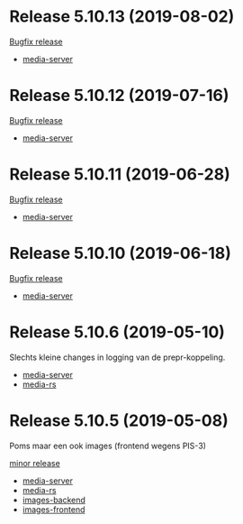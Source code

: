 # Release 5.10.13 (2019-08-02)

<a href="https://jira.vpro.nl/issues/?jql=(project%20%3D%20MSE%20AND%20fixVersion%20%3D%20REL-5.10.13)">Bugfix release</a>
 - [media-server](http://nexus.vpro.nl/content/groups/public/nl/vpro/media/media-server/5.10.13/media-server-5.10.13.war)


# Release 5.10.12 (2019-07-16)

<a href="https://jira.vpro.nl/issues/?jql=(project%20%3D%20MSE%20AND%20fixVersion%20%3D%20REL-5.10.12)">Bugfix release</a>
 - [media-server](http://nexus.vpro.nl/content/groups/public/nl/vpro/media/media-server/5.10.12/media-server-5.10.12.war)

# Release 5.10.11 (2019-06-28)

<a href="https://jira.vpro.nl/issues/?jql=(project%20%3D%20MSE%20AND%20fixVersion%20%3D%20REL-5.10.11)">Bugfix release</a>
 - [media-server](http://nexus.vpro.nl/content/groups/public/nl/vpro/media/media-server/5.10.11/media-server-5.10.11.war)


# Release 5.10.10 (2019-06-18)

<a href="https://jira.vpro.nl/issues/?jql=(project%20%3D%20MSE%20AND%20fixVersion%20%3D%20REL-5.10.10)">Bugfix release</a>

 - [media-server](http://nexus.vpro.nl/content/groups/public/nl/vpro/media/media-server/5.10.10/media-server-5.10.10.war)

# Release 5.10.6 (2019-05-10)

Slechts kleine changes in logging van de prepr-koppeling. 

 - [media-server](http://nexus.vpro.nl/content/groups/public/nl/vpro/media/media-server/5.10.6/media-server-5.10.6.war)
 - [media-rs](http://nexus.vpro.nl/content/groups/public/nl/vpro/media/media-rs/5.10.6/media-rs-5.10.6.war)

# Release 5.10.5 (2019-05-08)

Poms maar een ook images (frontend wegens PIS-3)

<a href="https://jira.vpro.nl/issues/?jql=(project%20%3D%20MSE%20AND%20fixVersion%20%3D%20REL-5.10.5)%20or%20(project%20%3D%20PIS%20and%20(fixVersion%20%3DREL-5.10.1%20or%20fixVersion%20%3D%20REL-5.10.0))">minor release</a>

 - [media-server](http://nexus.vpro.nl/content/groups/public/nl/vpro/media/media-server/5.10.5/media-server-5.10.5.war)
 - [media-rs](http://nexus.vpro.nl/content/groups/public/nl/vpro/media/media-rs/5.10.5/media-rs-5.10.5.war)
 - [images-backend](http://nexus.vpro.nl/content/groups/public/nl/vpro/image/image-server/5.10.1/image-server-5.10.1.war)
 - [images-frontend](http://nexus.vpro.nl/content/groups/public/nl/vpro/image/image-server-frontend/5.10.1/image-server-frontend-5.10.1.war)

